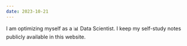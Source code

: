 ```yaml
---
date: 2023-10-21
---
```


I am optimizing myself as a 📊 Data Scientist. I keep my self-study notes publicly available in this website.